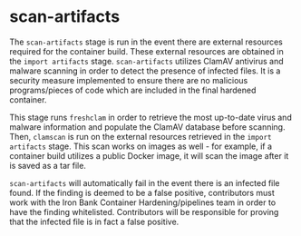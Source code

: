 # scan-artifacts

The `scan-artifacts` stage is run in the event there are external resources required for the container build. These external resources are obtained in the `import artifacts` stage. `scan-artifacts` utilizes ClamAV antivirus and malware scanning in order to detect the presence of infected files. It is a security measure implemented to ensure there are no malicious programs/pieces of code which are included in the final hardened container.

This stage runs `freshclam` in order to retrieve the most up-to-date virus and malware information and populate the ClamAV database before scanning. Then, `clamscan` is run on the external resources retrieved in the `import artifacts` stage. This scan works on images as well - for example, if a container build utilizes a public Docker image, it will scan the image after it is saved as a tar file.

`scan-artifacts` will automatically fail in the event there is an infected file found. If the finding is deemed to be a false positive, contributors must work with the Iron Bank Container Hardening/pipelines team in order to have the finding whitelisted. Contributors will be responsible for proving that the infected file is in fact a false positive.